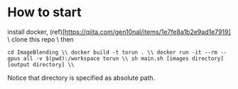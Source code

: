 # How to start

install docker, (ref)[https://qiita.com/gen10nal/items/1e7fe8a1b2e9ad1e7919] \\
clone this repo \\
then

`
cd ImageBlending \\
docker build -t torun . \\
docker run -it --rm --gpus all -v $(pwd):/workspace torun \\
sh main.sh [images directory] [output directory] \\
`

Notice that directory is specified as absolute path.
